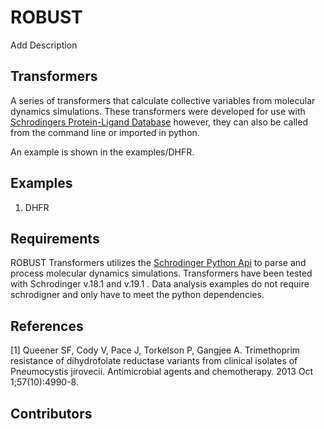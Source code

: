 # ROBUST
Add Description

## Transformers

A series of transformers that calculate collective variables from molecular dynamics simulations.
These transformers were developed for use with [Schrodingers Protein-Ligand Database](https://www.schrodinger.com/pldb) however, they can also be called from the command line or imported in python.

An example is shown in the examples/DHFR.


## Examples

1. DHFR

## Requirements

ROBUST Transformers utilizes the [Schrodinger Python Api](https://www.schrodinger.com/pythonapi) to parse and process molecular dynamics simulations. Transformers have been tested with Schrodinger v.18.1 and v.19.1 . Data analysis examples do not require schrodigner and only have to meet the python dependencies.

## References

[1] Queener SF, Cody V, Pace J, Torkelson P, Gangjee A. Trimethoprim resistance of dihydrofolate reductase variants from clinical isolates of Pneumocystis jirovecii. Antimicrobial agents and chemotherapy. 2013 Oct 1;57(10):4990-8.

## Contributors
